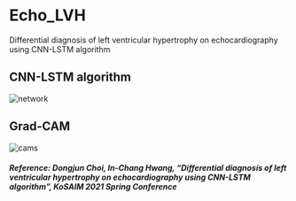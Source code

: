 # Echo_LVH
Differential diagnosis of left ventricular hypertrophy on echocardiography using CNN-LSTM algorithm

## CNN-LSTM algorithm
![network](https://user-images.githubusercontent.com/49828672/128631720-72b6ff77-8061-4770-b544-eeb0387aa234.png)


## Grad-CAM
![cams](https://user-images.githubusercontent.com/49828672/128631906-052e018a-4c30-4a82-9232-64ad1834b41f.png)


##### Reference: Dongjun Choi, In-Chang Hwang, “Differential diagnosis of left ventricular hypertrophy on echocardiography using CNN-LSTM algorithm”, KoSAIM 2021 Spring Conference
